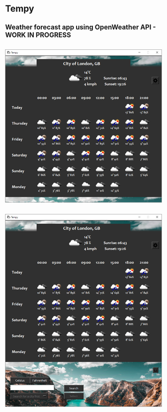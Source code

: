 # Tempy 
## Weather forecast app using OpenWeather API - WORK IN PROGRESS
<br>
<div align="center">
    <img src="docs/screenshot/main.png"</img> 
</div>
<br>
<br>
<div align="center">
    <img src="docs/screenshot/main_with_settings.png"</img> 
</div>
